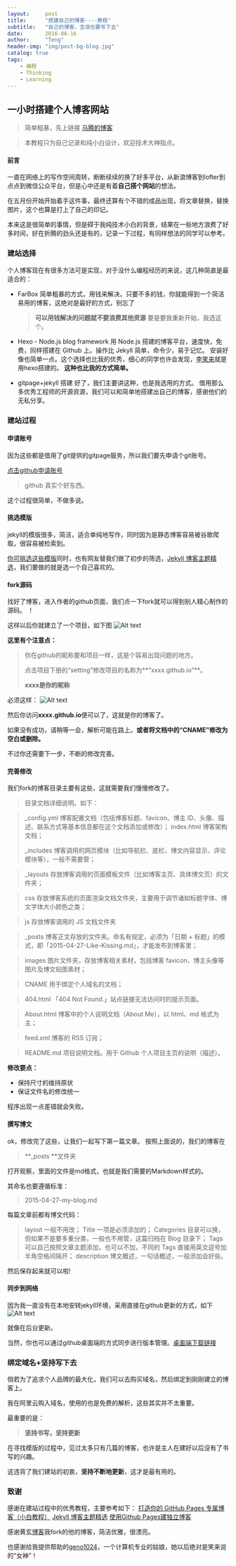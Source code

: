 ```yaml
---
layout:     post
title:      "搭建自己的博客----教程"
subtitle:   "自己的博客，含泪也要写下去"
date:       2016-06-16
author:     "Teng"
header-img: "img/post-bg-blog.jpg"
catalog: true
tags:
    - 编程
    - Thinking
    - Learning
---
```


## 一小时搭建个人博客网站

> 简单粗暴，先上链接
> [马腾的博客](tengblog.com)

>本教程只为自己记录和纯小白设计，欢迎技术大神指点。

#### 前言
一直在网络上的写作空间周转，断断续续的换了好多平台，从新浪博客到lofter到点点到微信公众平台，但是心中还是有着**自己搭个网站**的想法。

在五月份开始开始着手这件事，最终还算有个不错的成品出现，将文章替换，替换图片，这个也算是打上了自己的印记。

本来这是很简单的事情，但是碍于我纯技术小白的背景，结果在一些地方浪费了好多时间，好在折腾的劲头还是有的，记录一下过程，有同样想法的同学可以参考。

### 建站选择

个人博客现在有很多方法可是实现，对于没什么编程经历的来说，这几种简直是最适合的：
- FarBox
	简单粗暴的方式，用钱来解决。只要不多的钱，你就能得到一个简洁易用的博客，这绝对是最好的方式，别忘了	
	> **可以用钱解决的问题就不要浪费其他资源**
	要是要我重新开始，我选这个。

- Hexo - Node.js blog framework
用 Node.js 搭建的博客平台，速度快，免费，同样搭建在 Github 上。操作比 Jekyll 简单，命令少，易于记忆。 安装好像也简单一点。这个选择也比我的优秀，细心的同学也许会发现，[李笑来](xiaolai.li)就是用hexo搭建的。
	**这种也比我的方式简单。**

- gitpage+jekyll 搭建
	好了，我们主要讲这种，也是我选用的方式。
	借用那么多优秀工程师的开源资源，我们可以和简单地搭建出自己的博客，感谢他们的无私分享。
	
### 建站过程
#### 申请账号
因为这些都是借用了git提供的gitpage服务，所以我们要先申请个git账号。

[点击github申请账号](github.com)

> github 真实个好东西。

这个过程很简单，不做多说。

#### 挑选模版
jekyll的模版很多，简洁，适合单纯地写作，同时因为是静态博客容易被谷歌爬取，很容易被检索到。

[你可挑选这些模版](http://jekyllthemes.org/)同时，也有网友替我们做了初步的筛选，[Jekyll 博客主题精选](http://azeril.me/blog/Selected-Collection-of-Jekyll-Themes.html)，我们要做的就是选一个自己喜欢的。

#### fork源码
找好了博客，进入作者的github页面，我们点一下fork就可以得到别人精心制作的源码。
！[](http://7xtgob.com2.z0.glb.clouddn.com/blogjiaocheng%E5%BE%AE%E4%BF%A1%E6%88%AA%E5%9B%BE_20160615111416.png)

这样以后你就建立了一个项目，如下图
![Alt text](http://7xtgob.com2.z0.glb.clouddn.com/blogjiaocheng%E5%BE%AE%E4%BF%A1%E6%88%AA%E5%9B%BE_20160615160314.png)

**这里有个注意点：**
> 你在github的昵称要和项目一样，这是个容易出现问题的地方。
> 
> 点击项目下册的“setting”修改项目的名称为**“xxxx.github.io”**。
> 
> **xxxx是你的昵称**
> 

必须这样：
![Alt text](http://7xtgob.com2.z0.glb.clouddn.com/blogjiaocheng.1465979176007.png)


然后你访问**xxxx.github.io**便可以了，这就是你的博客了。

如果没有成功，请稍等一会，解析可能在路上。**或者将文档中的“CNAME”修改为空白或删除。**

不过你还需要下一步，不断的修改完善。

#### 完善修改

我们fork的博客目录主要有这些，这就需要我们慢慢修改了。

> 目录文档详细说明。如下：

> _config.yml 博客配置文档（包括博客标题、favicon、博主 ID、头像、描述、联系方式等基本信息都在这个文档添加或修改）；
> index.html 博客架构文档；
> 
> _includes 博客调用的网页模块（比如导航栏、底栏、博文内容显示、评论模块等），一般不需要管；

> _layouts 存放博客调用的页面模板文件（比如博客主页、具体博文页）的文件夹；

> css 存放博客系统的页面渲染文档文件夹，主要用于调节诸如标题字体、博文字体大小颜色之类；

> js 存放博客调用的 JS 文档文件夹

> _posts 博客正文存放的文件夹。命名有规定，必须为「日期 + 标题」的模式，即「2015-04-27-Like-Kissing.md」，才能发布到博客里；

> images 图片文件夹，存放博客相关素材，包括博客 favicon、博主头像等图片及博文贴图素材；

> CNAME 用于绑定个人域名的文档；

> 404.html 「404 Not Found.」站点链接无法访问时的提示页面。

> About.html 博客中的个人说明文档（About Me），以 html、md 格式为主；

> feed.xml 博客的 RSS 订阅；

> README.md 项目说明文档。用于 Github 个人项目主页的说明（描述）。


**修改要点：**
- 保持尺寸的维持原状
- 保证文件名的修改统一

程序出现一点差错就会失败。

#### 撰写博文

ok，修改完了这些，让我们一起写下第一篇文章。
按照上面说的，我们的博客在
> **_posts **文件夹

打开观察，里面的文件是md格式，也就是我们需要的Markdown样式的。

其命名也要遵循标准：
> 2015-04-27-my-blog.md

每篇文章前都有博文代码：
> layout 一般不用改；
> Title 一项是必须添加的；
> Categories 目录可以换，但如果不是要多重分类，一般也不用管，这篇归档在 Blog 目录下；
> Tags 可以自己按照文章主题添加，也可以不加，不同的 Tags 直接用英文逗号加半角空格间隔开；
> description 博文概述，一句话概述，一般添加会好些。

然后保存起来就可以啦!

#### 同步到网络

因为我一直没有在本地安转jekyll环境，采用直接在github更新的方式，如下
![Alt text](http://7xtgob.com2.z0.glb.clouddn.com/blogjiaocheng%E5%BE%AE%E4%BF%A1%E6%88%AA%E5%9B%BE_20160615160314.png)

就像在后台更新。

当然，你也可以通过github桌面端的方式同步进行版本管理。[桌面端下载链接](https://desktop.github.com/)

### 绑定域名+坚持写下去

倘若为了追求个人品牌的最大化，我们可以去购买域名，然后绑定到刚刚建立的博客上。

我在阿里云购入域名，使用的也是免费的解析，这些其实并不太重要。

最重要的是：
> **坚持书写，坚持更新**

在寻找模版的过程中，见过太多只有几篇的博客，也许是主人在建好以后没有了书写的兴趣。

这违背了我们建站的初衷，**坚持不断地更新**，这才是最有用的。

### 致谢

感谢在建站过程中的优秀教程，主要参考如下：
[打造你的 GitHub Pages 专属博客（小白教程）](http://azeril.me/blog/Build-Your-First-GitHub-Pages-Blog.html)
[Jekyll 博客主题精选](http://azeril.me/blog/Selected-Collection-of-Jekyll-Themes.html)
[使用Github Pages建独立博客](http://beiyuu.com/github-pages)

感谢黄玄[博客](http://huangxuan.me/)我fork的他的博客，简洁优雅，很漂亮。

也感谢给我提供帮助的[geno1024](http://geno1024.com/)，一个计算机专业的姑娘，她以后绝对是笑来说的“女神”！
